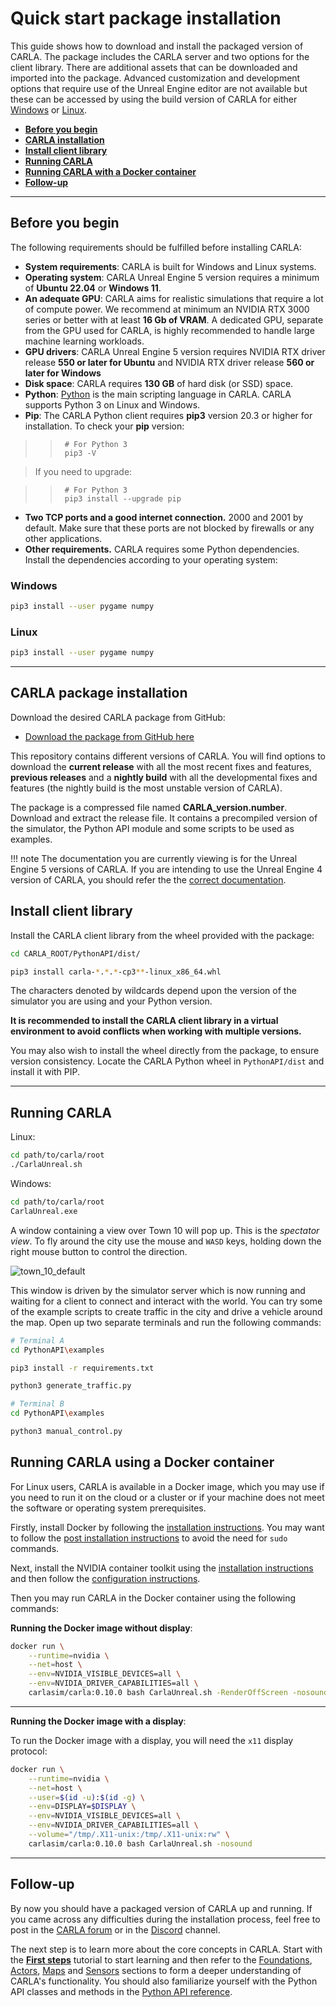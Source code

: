 # Quick start package installation

This guide shows how to download and install the packaged version of CARLA. The package includes the CARLA server and two options for the client library. There are additional assets that can be downloaded and imported into the package. Advanced customization and development options that require use of the Unreal Engine editor are not available but these can be accessed by using the build version of CARLA for either [Windows](build_windows.md) or [Linux](build_linux.md).

* __[Before you begin](#before-you-begin)__  
* __[CARLA installation](#carla-installation)__  
* __[Install client library](#install-client-library)__
* __[Running CARLA](#running-carla)__    
* __[Running CARLA with a Docker container](#running-carla-using-a-docker-container)__   
* __[Follow-up](#follow-up)__ 
---
## Before you begin

The following requirements should be fulfilled before installing CARLA:

* __System requirements__: CARLA is built for Windows and Linux systems.
* __Operating system__: CARLA Unreal Engine 5 version requires a minimum of **Ubuntu 22.04** or **Windows 11**.
* __An adequate GPU__: CARLA aims for realistic simulations that require a lot of compute power. We recommend at minimum an NVIDIA RTX 3000 series or better with at least **16 Gb of VRAM**. A dedicated GPU, separate from the GPU used for CARLA, is highly recommended to handle large machine learning workloads. 
* __GPU drivers__: CARLA Unreal Engine 5 version requires NVIDIA RTX driver release **550 or later for Ubuntu** and NVIDIA RTX driver release **560 or later for Windows**
* __Disk space__: CARLA requires **130 GB** of hard disk (or SSD) space.
* __Python__: [Python]((https://www.python.org/downloads/)) is the main scripting language in CARLA. CARLA supports Python 3 on Linux and Windows.
* __Pip__: The CARLA Python client requires __pip3__ version 20.3 or higher for installation. To check your __pip__ version:

>>      # For Python 3
>>      pip3 -V

>If you need to upgrade:

>>      # For Python 3
>>      pip3 install --upgrade pip

* __Two TCP ports and a good internet connection.__ 2000 and 2001 by default. Make sure that these ports are not blocked by firewalls or any other applications. 
* __Other requirements.__  CARLA requires some Python dependencies. Install the dependencies according to your operating system:

### Windows

```sh
pip3 install --user pygame numpy
```

### Linux

```sh
pip3 install --user pygame numpy
```

---
## CARLA package installation

Download the desired CARLA package from GitHub:

- [Download the package from GitHub here](#b-package-installation)

This repository contains different versions of CARLA. You will find options to download the __current release__ with all the most recent fixes and features, __previous releases__ and a __nightly build__ with all the developmental fixes and features (the nightly build is the most unstable version of CARLA).

The package is a compressed file named __CARLA_version.number__. Download and extract the release file. It contains a precompiled version of the simulator, the Python API module and some scripts to be used as examples. 

!!! note
    The documentation you are currently viewing is for the Unreal Engine 5 versions of CARLA. If you are intending to use the Unreal Engine 4 version of CARLA, you should refer the the [correct documentation](https://carla.readthedocs.io/en/latest/).

## Install client library

Install the CARLA client library from the wheel provided with the package:

```sh
cd CARLA_ROOT/PythonAPI/dist/

pip3 install carla-*.*.*-cp3**-linux_x86_64.whl
```

The characters denoted by wildcards depend upon the version of the simulator you are using and your Python version.

__It is recommended to install the CARLA client library in a virtual environment to avoid conflicts when working with multiple versions.__

You may also wish to install the wheel directly from the package, to ensure version consistency. Locate the CARLA Python wheel in `PythonAPI/dist` and install it with PIP.

---
## Running CARLA

Linux:

```sh
cd path/to/carla/root
./CarlaUnreal.sh
```
 
Windows:

```sh
cd path/to/carla/root
CarlaUnreal.exe
```

A window containing a view over Town 10 will pop up. This is the _spectator view_. To fly around the city use the mouse and `WASD` keys, holding down the right mouse button to control the direction. 

![town_10_default](../img/catalogue/maps/town10/town10default.png)

This window is driven by the simulator server which is now running and waiting for a client to connect and interact with the world. You can try some of the example scripts to create traffic in the city and drive a vehicle around the map. Open up two separate terminals and run the following commands:

```sh
# Terminal A 
cd PythonAPI\examples

pip3 install -r requirements.txt

python3 generate_traffic.py  

# Terminal B
cd PythonAPI\examples

python3 manual_control.py 
```

## Running CARLA using a Docker container

For Linux users, CARLA is available in a Docker image, which you may use if you need to run it on the cloud or a cluster or if your machine does not meet the software or operating system prerequisites. 

Firstly, install Docker by following the [installation instructions](https://docs.docker.com/engine/install/ubuntu/). You may want to follow the [post installation instructions](https://docs.docker.com/engine/install/linux-postinstall/) to avoid the need for `sudo` commands. 

Next, install the NVIDIA container toolkit using the [installation instructions](https://docs.nvidia.com/datacenter/cloud-native/container-toolkit/latest/install-guide.html#installing-with-apt) and then follow the [configuration instructions](https://docs.nvidia.com/datacenter/cloud-native/container-toolkit/latest/install-guide.html#configuring-docker).

Then you may run CARLA in the Docker container using the following commands:

**Running the Docker image without display**:

```sh
docker run \
    --runtime=nvidia \
    --net=host \
    --env=NVIDIA_VISIBLE_DEVICES=all \
    --env=NVIDIA_DRIVER_CAPABILITIES=all \
    carlasim/carla:0.10.0 bash CarlaUnreal.sh -RenderOffScreen -nosound
```

---

**Running the Docker image with a display**:

To run the Docker image with a display, you will need the `x11` display protocol:

```sh
docker run \
    --runtime=nvidia \
    --net=host \
    --user=$(id -u):$(id -g) \
    --env=DISPLAY=$DISPLAY \
    --env=NVIDIA_VISIBLE_DEVICES=all \
    --env=NVIDIA_DRIVER_CAPABILITIES=all \
    --volume="/tmp/.X11-unix:/tmp/.X11-unix:rw" \
    carlasim/carla:0.10.0 bash CarlaUnreal.sh -nosound
```

---

## Follow-up

By now you should have a packaged version of CARLA up and running. If you came across any difficulties during the installation process, feel free to post in the [CARLA forum](https://github.com/carla-simulator/carla/discussions/) or in the [Discord](https://discord.gg/8kqACuC) channel.

The next step is to learn more about the core concepts in CARLA. Start with the [__First steps__](tuto_first_steps.md) tutorial to start learning and then refer to the [Foundations](foundations.md), [Actors](core_actors.md), [Maps](core_map.md) and [Sensors](core_sensors.md) sections to form a deeper understanding of CARLA's functionality. You should also familiarize yourself with the Python API classes and methods in the [Python API reference](python_api.md).
